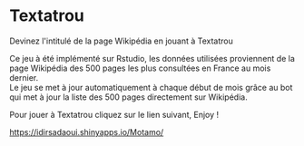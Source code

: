 # Textatrou
Devinez l'intitulé de la page Wikipédia en jouant à Textatrou

Ce jeu à été implémenté sur Rstudio, les données utilisées proviennent de la page Wikipédia des 500 pages les plus consultées en France au mois dernier. \
Le jeu se met à jour automatiquement à chaque début de mois grâce au bot qui met à jour la liste des 500 pages directement sur Wikipédia.


Pour jouer à Textatrou cliquez sur le lien suivant, Enjoy !

https://idirsadaoui.shinyapps.io/Motamo/
